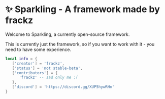 # ✨ Sparkling - A framework made by frackz
Welcome to Sparkling, a currently open-source framework.

This is currently just the framework, so if you want to work with it - you need to have some experience.

```lua
local info = {
   ['creator'] = 'frackz',
   ['status'] = 'not stable-beta',
   ['contributors'] = {
      'frackz' -- sad only me :(
   },
   ['discord'] = 'https://discord.gg/XUP5hywRHn'
}
```
